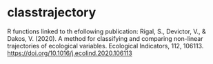 # classtrajectory
R functions linked to th efollowing publication:
Rigal, S., Devictor, V., & Dakos, V. (2020). A method for classifying and comparing non-linear trajectories of ecological variables. Ecological Indicators, 112, 106113.
https://doi.org/10.1016/j.ecolind.2020.106113
